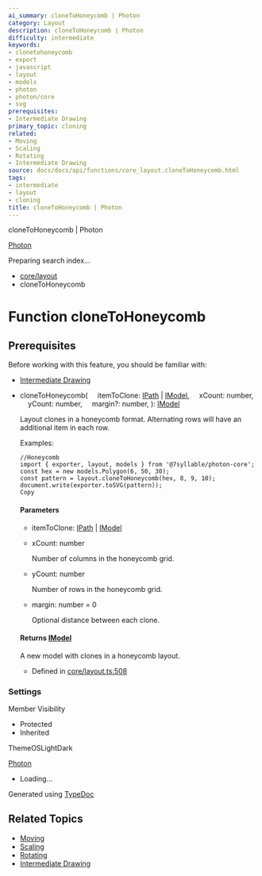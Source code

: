 ```yaml
---
ai_summary: cloneToHoneycomb | Photon
category: Layout
description: cloneToHoneycomb | Photon
difficulty: intermediate
keywords:
- clonetohoneycomb
- export
- javascript
- layout
- models
- photon
- photon/core
- svg
prerequisites:
- Intermediate Drawing
primary_topic: cloning
related:
- Moving
- Scaling
- Rotating
- Intermediate Drawing
source: docs/docs/api/functions/core_layout.cloneToHoneycomb.html
tags:
- intermediate
- layout
- cloning
title: cloneToHoneycomb | Photon
---
```

cloneToHoneycomb | Photon

[Photon](../index.md)




Preparing search index...

* [core/layout](../modules/core_layout.md)
* cloneToHoneycomb

# Function cloneToHoneycomb

## Prerequisites

Before working with this feature, you should be familiar with:

- [Intermediate Drawing](../index.md)


* cloneToHoneycomb(
      itemToClone: [IPath](../interfaces/core_schema.IPath.md) | [IModel](../interfaces/core_schema.IModel.md),
      xCount: number,
      yCount: number,
      margin?: number,
  ): [IModel](../interfaces/core_schema.IModel.md)

  Layout clones in a honeycomb format. Alternating rows will have an additional item in each row.

  Examples:

  ```
  //Honeycomb
  import { exporter, layout, models } from '@7syllable/photon-core';
  const hex = new models.Polygon(6, 50, 30);
  const pattern = layout.cloneToHoneycomb(hex, 8, 9, 10);
  document.write(exporter.toSVG(pattern));
  Copy
  ```

  #### Parameters

  + itemToClone: [IPath](../interfaces/core_schema.IPath.md) | [IModel](../interfaces/core_schema.IModel.md)
  + xCount: number

    Number of columns in the honeycomb grid.
  + yCount: number

    Number of rows in the honeycomb grid.
  + margin: number = 0

    Optional distance between each clone.

  #### Returns [IModel](../interfaces/core_schema.IModel.md)

  A new model with clones in a honeycomb layout.

  + Defined in [core/layout.ts:508](https://github.com/mwhite454/photon/blob/main/packages/photon/src/core/layout.ts#L508)

### Settings

Member Visibility

* Protected
* Inherited

ThemeOSLightDark

[Photon](../index.md)

* Loading...

Generated using [TypeDoc](https://typedoc.org/)

## Related Topics

- [Moving](../index.md)
- [Scaling](../index.md)
- [Rotating](../index.md)
- [Intermediate Drawing](../index.md)
